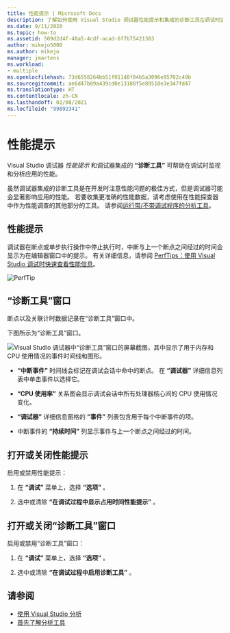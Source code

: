 ```yaml
---
title: 性能提示 | Microsoft Docs
description: 了解如何使用 Visual Studio 调试器性能提示和集成的诊断工具在调试时监视和分析应用的性能。
ms.date: 9/11/2020
ms.topic: how-to
ms.assetid: 509d2d4f-48a5-4cdf-acad-6f7b75421303
author: mikejo5000
ms.author: mikejo
manager: jmartens
ms.workload:
- multiple
ms.openlocfilehash: 73d6558264bb51f011d8f04b5a3096e95702c49b
ms.sourcegitcommit: ae6d47b09a439cd0e13180f5e89510e3e347fd47
ms.translationtype: HT
ms.contentlocale: zh-CN
ms.lasthandoff: 02/08/2021
ms.locfileid: "99892341"
---
```

# <a name="perftips"></a>性能提示

Visual Studio 调试器 *性能提示* 和调试器集成的 **“诊断工具”** 可帮助在调试时监视和分析应用的性能。

虽然调试器集成的诊断工具是在开发时注意性能问题的极佳方式，但是调试器可能会显著影响应用的性能。 若要收集更准确的性能数据，请考虑使用在性能探查器中作为性能调查的其他部分的工具。 请参阅[运行带/不带调试程序的分析工具](../profiling/running-profiling-tools-with-or-without-the-debugger.md)。

## <a name="perftips"></a>性能提示

调试器在断点或单步执行操作中停止执行时，中断与上一个断点之间经过的时间会显示为在编辑器窗口中的提示。 有关详细信息，请参阅 [PerfTips：使用 Visual Studio 调试时快速查看性能信息](https://devblogs.microsoft.com/devops/perftips-performance-information-at-a-glance-while-debugging-with-visual-studio/)。

![PerfTip](../profiling/media/dbgdiag_perf_perftip.png "DBGDIAG_PERF_PerfTip")

## <a name="diagnostics-tools-window"></a>“诊断工具”窗口

断点以及关联计时数据记录在“诊断工具”窗口中。

下图所示为“诊断工具”窗口。

![Visual Studio 调试器中“诊断工具”窗口的屏幕截图，其中显示了用于内存和 CPU 使用情况的事件时间线和图形。](../profiling/media/diagnostictools-update1.png)

- **“中断事件”** 时间线会标记在调试会话中命中的断点。 在 **“调试器”** 详细信息列表中单击事件以选择它。

- **“CPU 使用率”** 关系图会显示调试会话中所有处理器核心间的 CPU 使用情况变化。

- **“调试器”** 详细信息窗格的 **“事件”** 列表包含用于每个中断事件的项。

- 中断事件的 **“持续时间”** 列显示事件与上一个断点之间经过的时间。

## <a name="turn-perftips-on-or-off"></a>打开或关闭性能提示

启用或禁用性能提示：

1. 在 **“调试”** 菜单上，选择 **“选项”** 。

2. 选中或清除 **“在调试过程中显示占用时间性能提示”** 。

## <a name="turn-the-diagnostic-tools-window-on-or-off"></a>打开或关闭“诊断工具”窗口

启用或禁用“诊断工具”窗口：

1. 在 **“调试”** 菜单上，选择 **“选项”** 。

2. 选中或清除 **“在调试过程中启用诊断工具”** 。

## <a name="see-also"></a>请参阅

- [使用 Visual Studio 分析](../profiling/index.yml)
- [首先了解分析工具](../profiling/profiling-feature-tour.md)
